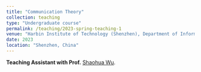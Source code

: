 ```yaml
---
title: "Communication Theory"
collection: teaching
type: "Undergraduate course"
permalink: /teaching/2023-spring-teaching-1
venue: "Harbin Institute of Technology (Shenzhen), Department of Information and Science Technology"
date: 2023
location: "Shenzhen, China"
---
```


**Teaching Assistant with Prof.** [Shaohua Wu](http://faculty.hitsz.edu.cn/wushaohua).